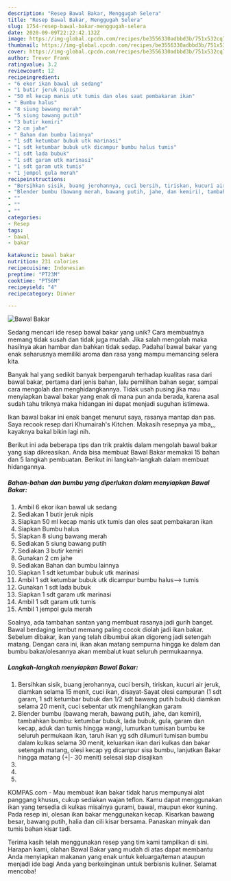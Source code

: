 ```yaml
---
description: "Resep Bawal Bakar, Menggugah Selera"
title: "Resep Bawal Bakar, Menggugah Selera"
slug: 1754-resep-bawal-bakar-menggugah-selera
date: 2020-09-09T22:22:42.132Z
image: https://img-global.cpcdn.com/recipes/be3556330adbbd3b/751x532cq70/bawal-bakar-foto-resep-utama.jpg
thumbnail: https://img-global.cpcdn.com/recipes/be3556330adbbd3b/751x532cq70/bawal-bakar-foto-resep-utama.jpg
cover: https://img-global.cpcdn.com/recipes/be3556330adbbd3b/751x532cq70/bawal-bakar-foto-resep-utama.jpg
author: Trevor Frank
ratingvalue: 3.2
reviewcount: 12
recipeingredient:
- "6 ekor ikan bawal uk sedang"
- "1 butir jeruk nipis"
- "50 ml kecap manis utk tumis dan oles saat pembakaran ikan"
- " Bumbu halus"
- "8 siung bawang merah"
- "5 siung bawang putih"
- "3 butir kemiri"
- "2 cm jahe"
- " Bahan dan bumbu lainnya"
- "1 sdt ketumbar bubuk utk marinasi"
- "1 sdt ketumbar bubuk utk dicampur bumbu halus tumis"
- "1 sdt lada bubuk"
- "1 sdt garam utk marinasi"
- "1 sdt garam utk tumis"
- "1 jempol gula merah"
recipeinstructions:
- "Bersihkan sisik, buang jerohannya, cuci bersih, tiriskan, kucuri air jeruk, diamkan selama 15 menit, cuci ikan, disayat-Sayat olesi campuran (1 sdt garam, 1 sdt ketumbar bubuk dan 1/2 sdt bawang putih bubuk) diamkan selama 20 menit, cuci sebentar utk menghilangkan garam"
- "Blender bumbu (bawang merah, bawang putih, jahe, dan kemiri), tambahkan bumbu: ketumbar bubuk, lada bubuk, gula, garam dan kecap, aduk dan tumis hingga wangi, lumurkan tumisan bumbu ke seluruh permukaan ikan, taruh ikan yg sdh dilumuri tumisan bumbu dalam kulkas selama 30 menit, keluarkan ikan dari kulkas dan bakar setengah matang, olesi kecap yg dicampur sisa bumbu, lanjutkan Bakar hingga matang (+|- 30 menit) selesai siap disajikan"
- ""
- ""
- ""
categories:
- Resep
tags:
- bawal
- bakar

katakunci: bawal bakar 
nutrition: 231 calories
recipecuisine: Indonesian
preptime: "PT23M"
cooktime: "PT56M"
recipeyield: "4"
recipecategory: Dinner

---
```



![Bawal Bakar](https://img-global.cpcdn.com/recipes/be3556330adbbd3b/751x532cq70/bawal-bakar-foto-resep-utama.jpg)

Sedang mencari ide resep bawal bakar yang unik? Cara membuatnya memang tidak susah dan tidak juga mudah. Jika salah mengolah maka hasilnya akan hambar dan bahkan tidak sedap. Padahal bawal bakar yang enak seharusnya memiliki aroma dan rasa yang mampu memancing selera kita.

Banyak hal yang sedikit banyak berpengaruh terhadap kualitas rasa dari bawal bakar, pertama dari jenis bahan, lalu pemilihan bahan segar, sampai cara mengolah dan menghidangkannya. Tidak usah pusing jika mau menyiapkan bawal bakar yang enak di mana pun anda berada, karena asal sudah tahu triknya maka hidangan ini dapat menjadi suguhan istimewa.

Ikan bawal bakar ini enak banget menurut saya, rasanya mantap dan pas. Saya recook resep dari Khumairah&#39;s Kitchen. Makasih resepnya ya mba,,, kayaknya bakal bikin lagi nih.


Berikut ini ada beberapa tips dan trik praktis dalam mengolah bawal bakar yang siap dikreasikan. Anda bisa membuat Bawal Bakar memakai 15 bahan dan 5 langkah pembuatan. Berikut ini langkah-langkah dalam membuat hidangannya.

<!--inarticleads1-->

##### Bahan-bahan dan bumbu yang diperlukan dalam menyiapkan Bawal Bakar:

1. Ambil 6 ekor ikan bawal uk sedang
1. Sediakan 1 butir jeruk nipis
1. Siapkan 50 ml kecap manis utk tumis dan oles saat pembakaran ikan
1. Siapkan  Bumbu halus
1. Siapkan 8 siung bawang merah
1. Sediakan 5 siung bawang putih
1. Sediakan 3 butir kemiri
1. Gunakan 2 cm jahe
1. Sediakan  Bahan dan bumbu lainnya
1. Siapkan 1 sdt ketumbar bubuk utk marinasi
1. Ambil 1 sdt ketumbar bubuk utk dicampur bumbu halus—&gt; tumis
1. Gunakan 1 sdt lada bubuk
1. Siapkan 1 sdt garam utk marinasi
1. Ambil 1 sdt garam utk tumis
1. Ambil 1 jempol gula merah


Soalnya, ada tambahan santan yang membuat rasanya jadi gurih banget. Bawal berdaging lembut memang paling cocok diolah jadi ikan bakar. Sebelum dibakar, ikan yang telah dibumbui akan digoreng jadi setengah matang. Dengan cara ini, ikan akan matang sempurna hingga ke dalam dan bumbu bakar/olesannya akan membalut kuat seluruh permukaannya. 

<!--inarticleads2-->

##### Langkah-langkah menyiapkan Bawal Bakar:

1. Bersihkan sisik, buang jerohannya, cuci bersih, tiriskan, kucuri air jeruk, diamkan selama 15 menit, cuci ikan, disayat-Sayat olesi campuran (1 sdt garam, 1 sdt ketumbar bubuk dan 1/2 sdt bawang putih bubuk) diamkan selama 20 menit, cuci sebentar utk menghilangkan garam
1. Blender bumbu (bawang merah, bawang putih, jahe, dan kemiri), tambahkan bumbu: ketumbar bubuk, lada bubuk, gula, garam dan kecap, aduk dan tumis hingga wangi, lumurkan tumisan bumbu ke seluruh permukaan ikan, taruh ikan yg sdh dilumuri tumisan bumbu dalam kulkas selama 30 menit, keluarkan ikan dari kulkas dan bakar setengah matang, olesi kecap yg dicampur sisa bumbu, lanjutkan Bakar hingga matang (+|- 30 menit) selesai siap disajikan
1. 
1. 
1. 


KOMPAS.com - Mau membuat ikan bakar tidak harus mempunyai alat panggang khusus, cukup sediakan wajan teflon. Kamu dapat menggunakan ikan yang tersedia di kulkas misalnya gurami, bawal, maupun ekor kuning. Pada resep ini, olesan ikan bakar menggunakan kecap. Kisarkan bawang besar, bawang putih, halia dan cili kisar bersama. Panaskan minyak dan tumis bahan kisar tadi. 

Terima kasih telah menggunakan resep yang tim kami tampilkan di sini. Harapan kami, olahan Bawal Bakar yang mudah di atas dapat membantu Anda menyiapkan makanan yang enak untuk keluarga/teman ataupun menjadi ide bagi Anda yang berkeinginan untuk berbisnis kuliner. Selamat mencoba!
